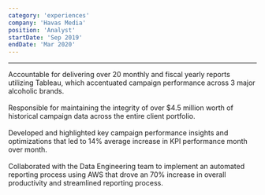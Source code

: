 ```yaml
---
category: 'experiences'
company: 'Havas Media'
position: 'Analyst'
startDate: 'Sep 2019'
endDate: 'Mar 2020'
---
```

<hr>
Accountable for delivering over 20 monthly and fiscal yearly reports utilizing Tableau, which accentuated campaign performance across 3 major alcoholic brands.
<br>
<br>
Responsible for maintaining the integrity of over $4.5 million worth of historical campaign data across the entire client portfolio.
<br>
<br>
Developed and highlighted key campaign performance insights and optimizations that led to 14% average increase in KPI performance month over month.
<br>
<br>
Collaborated with the Data Engineering team to implement an automated reporting process using AWS that drove an 70% increase in overall productivity and streamlined reporting process.
